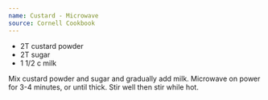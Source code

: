 ```yaml
---
name: Custard - Microwave
source: Cornell Cookbook
---
```


* 2T custard powder
* 2T sugar
* 1 1/2 c milk

Mix custard powder and sugar and gradually add milk.  Microwave on power for 3-4 minutes, or until thick.  Stir well then stir while hot.

